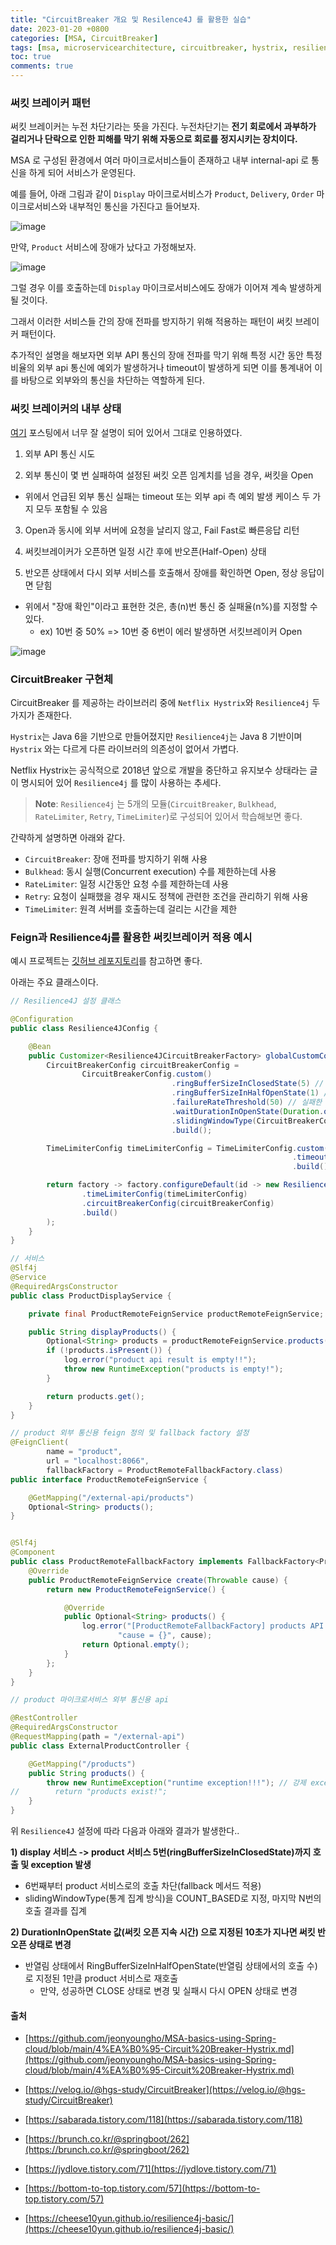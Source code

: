 ```yaml
---
title: "CircuitBreaker 개요 및 Resilence4J 를 활용한 실습"
date: 2023-01-20 +0800
categories: [MSA, CircuitBreaker]
tags: [msa, microservicearchitecture, circuitbreaker, hystrix, resilience4j]
toc: true
comments: true
---
```


### 써킷 브레이커 패턴
써킷 브레이커는 누전 차단기라는 뜻을 가진다. 누전차단기는 <b>전기 회로에서 과부하가 걸리거나 단락으로 인한 피해를 막기 위해 자동으로 회로를 정지시키는 장치이다.</b>

MSA 로 구성된 환경에서 여러 마이크로서비스들이 존재하고 내부 internal-api 로 통신을 하게 되어 서비스가 운영된다.

예를 들어, 아래 그림과 같이 `Display` 마이크로서비스가 `Product`, `Delivery`, `Order` 마이크로서비스와 내부적인 통신을 가진다고 들어보자.

![image](https://user-images.githubusercontent.com/44339530/213624607-704035b9-aa0a-4842-a13a-d775be9cada2.png)

만약, `Product` 서비스에 장애가 났다고 가정해보자.

![image](https://user-images.githubusercontent.com/44339530/213624806-21f1e57d-dc28-4f90-97b4-1ae2adbb433b.png)

그럴 경우 이를 호출하는데 `Display` 마이크로서비스에도 장애가 이어져 계속 발생하게 될 것이다.

그래서 이러한 서비스들 간의 장애 전파를 방지하기 위해 적용하는 패턴이 써킷 브레이커 패턴이다.

추가적인 설명을 해보자면 외부 API 통신의 장애 전파를 막기 위해 특정 시간 동안 특정 비율의 외부 api 통신에 예외가 발생하거나 timeout이 발생하게 되면 이를 통계내어 이를 바탕으로 외부와의 통신을 차단하는 역할하게 된다.

### 써킷 브레이커의 내부 상태

[여기](https://velog.io/@hgs-study/CircuitBreaker) 포스팅에서 너무 잘 설명이 되어 있어서 그대로 인용하였다.

1) 외부 API 통신 시도

2) 외부 통신이 몇 번 실패하여 설정된 써킷 오픈 임계치를 넘을 경우, 써킷을 Open

- 위에서 언급된 외부 통신 실패는 timeout 또는 외부 api 측 예외 발생 케이스 두 가지 모두 포함될 수 있음

3) Open과 동시에 외부 서버에 요청을 날리지 않고, Fail Fast로 빠른응답 리턴

4) 써킷브레이커가 오픈하면 일정 시간 후에 반오픈(Half-Open) 상태

5) 반오픈 상태에서 다시 외부 서비스를 호출해서 장애를 확인하면 Open, 정상 응답이면 닫힘

- 위에서 "장애 확인"이라고 표현한 것은, 총(n)번 통신 중 실패율(n%)를 지정할 수 있다.
  - ex) 10번 중 50% => 10번 중 6번이 에러 발생하면 서킷브레이커 Open

![image](https://user-images.githubusercontent.com/44339530/213625568-38d38451-9d31-41fe-b9a9-64055a2a70a7.png)

### CircuitBreaker 구현체

CircuitBreaker 를 제공하는 라이브러리 중에 `Netflix Hystrix`와 `Resilience4j` 두 가지가 존재한다.

`Hystrix`는 Java 6을 기반으로 만들어졌지만 `Resilience4j`는 Java 8 기반이며 `Hystrix` 와는 다르게 다른 라이브러의 의존성이 없어서 가볍다.

Netflix Hystrix는 공식적으로 2018년 앞으로 개발을 중단하고 유지보수 상태라는 글이 명시되어 있어 `Resilience4j` 를 많이 사용하는 추세다.

> **Note**: `Resilience4j` 는 5개의 모듈(`CircuitBreaker`, `Bulkhead`, `RateLimiter`, `Retry`, `TimeLimiter`)로 구성되어 있어서 학습해보면 좋다.

간략하게 설명하면 아래와 같다.

- `CircuitBreaker`: 장애 전파를 방지하기 위해 사용
- `Bulkhead`: 동시 실행(Concurrent execution) 수를 제한하는데 사용
- `RateLimiter`: 일정 시간동안 요청 수를 제한하는데 사용
- `Retry`: 요청이 실패했을 경우 재시도 정책에 관련한 조건을 관리하기 위해 사용
- `TimeLimiter`: 원격 서버를 호출하는데 걸리는 시간을 제한

### Feign과 Resilience4j를 활용한 써킷브레이커 적용 예시

예시 프로젝트는 [깃허브 레포지토리](https://github.com/jeonyoungho/spring-cloud-resilience4j)를 참고하면 좋다.


아래는 주요 클래스이다.

```java
// Resilience4J 설정 클래스

@Configuration
public class Resilience4JConfig {

	@Bean
	public Customizer<Resilience4JCircuitBreakerFactory> globalCustomConfig() {
		CircuitBreakerConfig circuitBreakerConfig =
				CircuitBreakerConfig.custom()
									.ringBufferSizeInClosedState(5) // 닫힌 상태에서의 호출 수로, 써킷을 열어야 할지 결정할 때 사용
									.ringBufferSizeInHalfOpenState(1) // 열림 상태를 유지하는 시간(단위: 초), 해당 시간이후 반열림 상태로 변경
									.failureRateThreshold(50) // 실패한 호출에 대한 임계값(백분율), 이 값을 초과하면 써킷 오픈
									.waitDurationInOpenState(Duration.ofMillis(10000)) // 써킷 오픈 지속 시간
									.slidingWindowType(CircuitBreakerConfig.SlidingWindowType.COUNT_BASED) // 통계 집계 방식, 마지막 N번의 호출 결과를 집계, COUNT_BASED / TIME_BASED
									.build();

		TimeLimiterConfig timeLimiterConfig = TimeLimiterConfig.custom()
															   .timeoutDuration(Duration.ofSeconds(3)) // 타임 아웃 기간
															   .build();

		return factory -> factory.configureDefault(id -> new Resilience4JConfigBuilder(id)
				.timeLimiterConfig(timeLimiterConfig)
				.circuitBreakerConfig(circuitBreakerConfig)
				.build()
		);
	}
}
```

```java
// 서비스
@Slf4j
@Service
@RequiredArgsConstructor
public class ProductDisplayService {

    private final ProductRemoteFeignService productRemoteFeignService;

    public String displayProducts() {
        Optional<String> products = productRemoteFeignService.products();
        if (!products.isPresent()) {
            log.error("product api result is empty!!");
            throw new RuntimeException("products is empty!");
        }

        return products.get();
    }
}
```

```java
// product 외부 통신용 feign 정의 및 fallback factory 설정
@FeignClient(
        name = "product",
        url = "localhost:8066",
        fallbackFactory = ProductRemoteFallbackFactory.class)
public interface ProductRemoteFeignService {

    @GetMapping("/external-api/products")
    Optional<String> products();
}


@Slf4j
@Component
public class ProductRemoteFallbackFactory implements FallbackFactory<ProductRemoteFeignService> {
    @Override
    public ProductRemoteFeignService create(Throwable cause) {
        return new ProductRemoteFeignService() {

            @Override
            public Optional<String> products() {
                log.error("[ProductRemoteFallbackFactory] products API call error. " +
                        "cause = {}", cause);
                return Optional.empty();
            }
        };
    }
}
```

```java
// product 마이크로서비스 외부 통신용 api

@RestController
@RequiredArgsConstructor
@RequestMapping(path = "/external-api")
public class ExternalProductController {

    @GetMapping("/products")
    public String products() {
        throw new RuntimeException("runtime exception!!!"); // 강제 exception 발생
//        return "products exist!";
    }
}
```

위 `Resilience4J` 설정에 따라 다음과 아래와 결과가 발생한다..

<b>1) display 서비스 -> product 서비스 5번(ringBufferSizeInClosedState)까지 호출 및 exception 발생</b>

- 6번째부터 product 서비스로의 호출 차단(fallback 메서드 적용)
- slidingWindowType(통계 집계 방식)을 COUNT_BASED로 지정, 마지막 N번의 호출 결과를 집계

<b>2) DurationInOpenState 값(써킷 오픈 지속 시간) 으로 지정된 10초가 지나면 써킷 반오픈 상태로 변경</b>

- 반열림 상태에서 RingBufferSizeInHalfOpenState(반열림 상태에서의 호출 수)로 지정된 1만큼 product 서비스로 재호출
  - 만약, 성공하면 CLOSE 상태로 변경 및 실패시 다시 OPEN 상태로 변경
   
#### 출처
- [https://github.com/jeonyoungho/MSA-basics-using-Spring-cloud/blob/main/4%EA%B0%95-Circuit%20Breaker-Hystrix.md](https://github.com/jeonyoungho/MSA-basics-using-Spring-cloud/blob/main/4%EA%B0%95-Circuit%20Breaker-Hystrix.md)
- [https://velog.io/@hgs-study/CircuitBreaker](https://velog.io/@hgs-study/CircuitBreaker)
- [https://sabarada.tistory.com/118](https://sabarada.tistory.com/118)
- [https://brunch.co.kr/@springboot/262](https://brunch.co.kr/@springboot/262)

- [https://jydlove.tistory.com/71](https://jydlove.tistory.com/71)
- [https://bottom-to-top.tistory.com/57](https://bottom-to-top.tistory.com/57)
- [https://cheese10yun.github.io/resilience4j-basic/](https://cheese10yun.github.io/resilience4j-basic/)